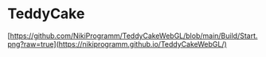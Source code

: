 # TeddyCake
 [https://github.com/NikiProgramm/TeddyCakeWebGL/blob/main/Build/Start.png?raw=true](https://nikiprogramm.github.io/TeddyCakeWebGL/)
